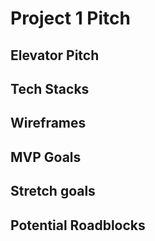 # Project 1 Pitch

## Elevator Pitch

## Tech Stacks

## Wireframes

## MVP Goals

## Stretch goals

## Potential Roadblocks